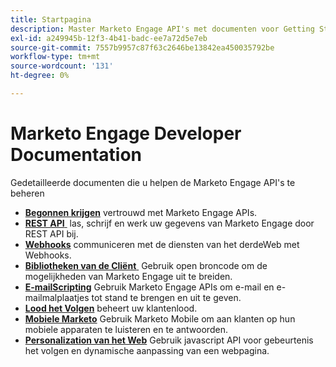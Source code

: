 ```yaml
---
title: Startpagina
description: Master Marketo Engage API's met documenten voor Getting Started, REST, Webhooks, clientbibliotheken, e-mailscripting, lead tracking, mobile en web personalization.
exl-id: a249945b-12f3-4b41-badc-ee7a72d5e7eb
source-git-commit: 7557b9957c87f63c2646be13842ea450035792be
workflow-type: tm+mt
source-wordcount: '131'
ht-degree: 0%

---
```



# Marketo Engage Developer Documentation

Gedetailleerde documenten die u helpen de Marketo Engage API&#39;s te beheren

* [**Begonnen krijgen**](getting-started.md) vertrouwd met Marketo Engage APIs.
* [**REST API** &#x200B;](https://developer.adobe.com/marketo-apis/) las, schrijf en werk uw gegevens van Marketo Engage door REST API bij.
* [**Webhooks**](webhooks/webhooks.md) communiceren met de diensten van het derdeWeb met Webhooks.
* [**Bibliotheken van de Cliënt** &#x200B;](https://github.com/Marketo/Community-Supported-Client-Libraries) Gebruik open broncode om de mogelijkheden van Marketo Engage uit te breiden.
* [**E-mailScripting**](email-scripting.md) Gebruik Marketo Engage APIs om e-mail en e-mailmalplaatjes tot stand te brengen en uit te geven.
* [**Lood het Volgen**](javascript-api/lead-tracking.md) beheert uw klantenlood.
* [**Mobiele Marketo**](mobile/mobile.md) Gebruik Marketo Mobile om aan klanten op hun mobiele apparaten te luisteren en te antwoorden.
* [**Personalization van het Web**](javascript-api/web-personalization.md) Gebruik javascript API voor gebeurtenis het volgen en dynamische aanpassing van een webpagina.

